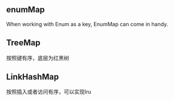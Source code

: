 ## enumMap
When working with Enum as a key, EnumMap can come in handy.



## TreeMap

按照键有序，底层为红黑树





## LinkHashMap

按照插入或者访问有序，可以实现lru

